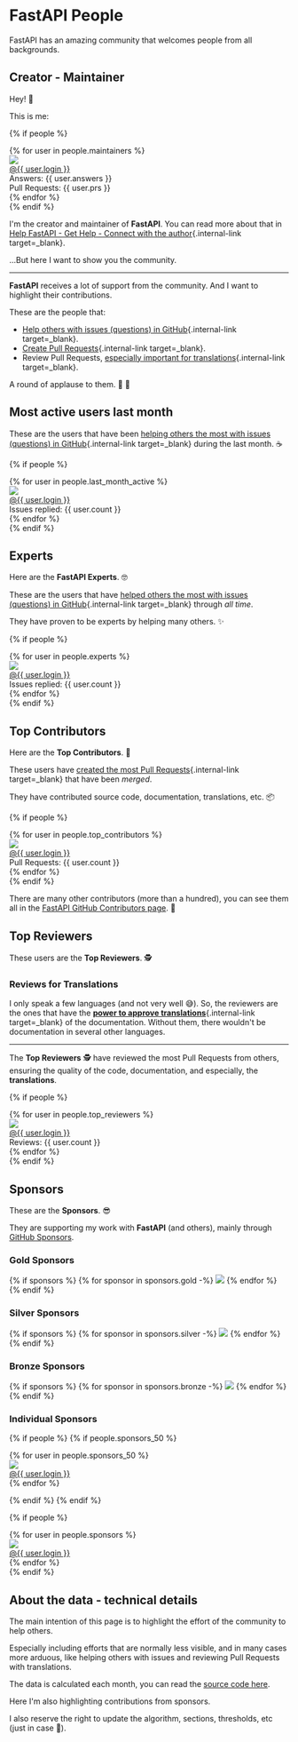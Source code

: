 # FastAPI People

FastAPI has an amazing community that welcomes people from all backgrounds.

## Creator - Maintainer

Hey! 👋

This is me:

{% if people %}
<div class="user-list user-list-center">
{% for user in people.maintainers %}

<div class="user"><a href="{{ user.url }}" target="_blank"><div class="avatar-wrapper"><img src="{{ user.avatarUrl }}"/></div><div class="title">@{{ user.login }}</div></a> <div class="count">Answers: {{ user.answers }}</div><div class="count">Pull Requests: {{ user.prs }}</div></div>
{% endfor %}

</div>
{% endif %}

I'm the creator and maintainer of **FastAPI**. You can read more about that in [Help FastAPI - Get Help - Connect with the author](help-fastapi.md#connect-with-the-author){.internal-link target=_blank}.

...But here I want to show you the community.

---

**FastAPI** receives a lot of support from the community. And I want to highlight their contributions.

These are the people that:

* [Help others with issues (questions) in GitHub](help-fastapi.md#help-others-with-issues-in-github){.internal-link target=_blank}.
* [Create Pull Requests](help-fastapi.md#create-a-pull-request){.internal-link target=_blank}.
* Review Pull Requests, [especially important for translations](contributing.md#translations){.internal-link target=_blank}.

A round of applause to them. 👏 🙇

## Most active users last month

These are the users that have been [helping others the most with issues (questions) in GitHub](help-fastapi.md#help-others-with-issues-in-github){.internal-link target=_blank} during the last month. ☕

{% if people %}
<div class="user-list user-list-center">
{% for user in people.last_month_active %}

<div class="user"><a href="{{ user.url }}" target="_blank"><div class="avatar-wrapper"><img src="{{ user.avatarUrl }}"/></div><div class="title">@{{ user.login }}</div></a> <div class="count">Issues replied: {{ user.count }}</div></div>
{% endfor %}

</div>
{% endif %}

## Experts

Here are the **FastAPI Experts**. 🤓

These are the users that have [helped others the most with issues (questions) in GitHub](help-fastapi.md#help-others-with-issues-in-github){.internal-link target=_blank} through *all time*.

They have proven to be experts by helping many others. ✨

{% if people %}
<div class="user-list user-list-center">
{% for user in people.experts %}

<div class="user"><a href="{{ user.url }}" target="_blank"><div class="avatar-wrapper"><img src="{{ user.avatarUrl }}"/></div><div class="title">@{{ user.login }}</div></a> <div class="count">Issues replied: {{ user.count }}</div></div>
{% endfor %}

</div>
{% endif %}

## Top Contributors

Here are the **Top Contributors**. 👷

These users have [created the most Pull Requests](help-fastapi.md#create-a-pull-request){.internal-link target=_blank} that have been *merged*.

They have contributed source code, documentation, translations, etc. 📦

{% if people %}
<div class="user-list user-list-center">
{% for user in people.top_contributors %}

<div class="user"><a href="{{ user.url }}" target="_blank"><div class="avatar-wrapper"><img src="{{ user.avatarUrl }}"/></div><div class="title">@{{ user.login }}</div></a> <div class="count">Pull Requests: {{ user.count }}</div></div>
{% endfor %}

</div>
{% endif %}

There are many other contributors (more than a hundred), you can see them all in the <a href="https://github.com/tiangolo/fastapi/graphs/contributors" class="external-link" target="_blank">FastAPI GitHub Contributors page</a>. 👷

## Top Reviewers

These users are the **Top Reviewers**. 🕵️

### Reviews for Translations

I only speak a few languages (and not very well 😅). So, the reviewers are the ones that have the [**power to approve translations**](contributing.md#translations){.internal-link target=_blank} of the documentation. Without them, there wouldn't be documentation in several other languages.

---

The **Top Reviewers** 🕵️ have reviewed the most Pull Requests from others, ensuring the quality of the code, documentation, and especially, the **translations**.

{% if people %}
<div class="user-list user-list-center">
{% for user in people.top_reviewers %}

<div class="user"><a href="{{ user.url }}" target="_blank"><div class="avatar-wrapper"><img src="{{ user.avatarUrl }}"/></div><div class="title">@{{ user.login }}</div></a> <div class="count">Reviews: {{ user.count }}</div></div>
{% endfor %}

</div>
{% endif %}

## Sponsors

These are the **Sponsors**. 😎

They are supporting my work with **FastAPI** (and others), mainly through <a href="https://github.com/sponsors/tiangolo" class="external-link" target="_blank">GitHub Sponsors</a>.

### Gold Sponsors

{% if sponsors %}
{% for sponsor in sponsors.gold -%}
<a href="{{ sponsor.url }}" target="_blank" title="{{ sponsor.title }}"><img src="{{ sponsor.img }}"></a>
{% endfor %}
{% endif %}

### Silver Sponsors

{% if sponsors %}
{% for sponsor in sponsors.silver -%}
<a href="{{ sponsor.url }}" target="_blank" title="{{ sponsor.title }}"><img src="{{ sponsor.img }}"></a>
{% endfor %}
{% endif %}

### Bronze Sponsors

{% if sponsors %}
{% for sponsor in sponsors.bronze -%}
<a href="{{ sponsor.url }}" target="_blank" title="{{ sponsor.title }}"><img src="{{ sponsor.img }}"></a>
{% endfor %}
{% endif %}

### Individual Sponsors

{% if people %}
{% if people.sponsors_50 %}

<div class="user-list user-list-center">
{% for user in people.sponsors_50 %}

<div class="user"><a href="{{ user.url }}" target="_blank"><div class="avatar-wrapper"><img src="{{ user.avatarUrl }}"/></div><div class="title">@{{ user.login }}</div></a></div>
{% endfor %}

</div>

{% endif %}
{% endif %}

{% if people %}
<div class="user-list user-list-center">
{% for user in people.sponsors %}

<div class="user"><a href="{{ user.url }}" target="_blank"><div class="avatar-wrapper"><img src="{{ user.avatarUrl }}"/></div><div class="title">@{{ user.login }}</div></a></div>
{% endfor %}

</div>
{% endif %}

## About the data - technical details

The main intention of this page is to highlight the effort of the community to help others.

Especially including efforts that are normally less visible, and in many cases more arduous, like helping others with issues and reviewing Pull Requests with translations.

The data is calculated each month, you can read the <a href="https://github.com/tiangolo/fastapi/blob/master/.github/actions/people/app/main.py" class="external-link" target="_blank">source code here</a>.

Here I'm also highlighting contributions from sponsors.

I also reserve the right to update the algorithm, sections, thresholds, etc (just in case 🤷).
